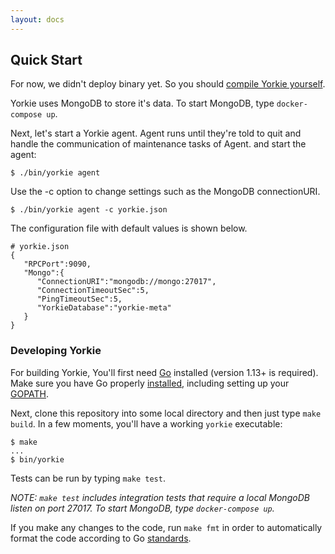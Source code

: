```yaml
---
layout: docs
---
```


## Quick Start

For now, we didn't deploy binary yet. So you should [compile Yorkie yourself](#developing-yorkie).

Yorkie uses MongoDB to store it's data. To start MongoDB, type `docker-compose up`.

Next, let's start a Yorkie agent. Agent runs until they're told to quit and handle the communication of maintenance tasks of Agent. and start the agent:

```
$ ./bin/yorkie agent
```

Use the -c option to change settings such as the MongoDB connectionURI.

```
$ ./bin/yorkie agent -c yorkie.json
```

The configuration file with default values ​​is shown below.

```
# yorkie.json
{
   "RPCPort":9090,
   "Mongo":{
      "ConnectionURI":"mongodb://mongo:27017",
      "ConnectionTimeoutSec":5,
      "PingTimeoutSec":5,
      "YorkieDatabase":"yorkie-meta"
   }
}
```

### Developing Yorkie

For building Yorkie, You'll first need [Go](https://golang.org) installed (version 1.13+ is required). Make sure you have Go properly [installed](https://golang.org/doc/install), including setting up your [GOPATH](https://golang.org/doc/code.html#GOPATH).

Next, clone this repository into some local directory and then just type `make build`. In a few moments, you'll have a working `yorkie` executable:
```
$ make
...
$ bin/yorkie
```

Tests can be run by typing `make test`.

*NOTE: `make test` includes integration tests that require a local MongoDB listen on port 27017. To start MongoDB, type `docker-compose up`.*

If you make any changes to the code, run `make fmt` in order to automatically format the code according to Go [standards](https://golang.org/doc/effective_go.html#formatting).
